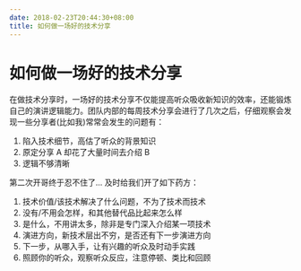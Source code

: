 ```yaml
---
date: 2018-02-23T20:44:30+08:00
title: 如何做一场好的技术分享
---
```


# 如何做一场好的技术分享

在做技术分享时，一场好的技术分享不仅能提高听众吸收新知识的效率，还能锻炼自己的演讲逻辑能力。团队内部的每周技术分享会进行了几次之后，仔细观察会发现一些分享者(比如我)常常会发生的问题有：
1. 陷入技术细节，高估了听众的背景知识
2. 原定分享 A 却花了大量时间去介绍 B
3. 逻辑不够清晰

第二次开哥终于忍不住了... 及时给我们开了如下药方：
1. 技术价值/该技术解决了什么问题，不为了技术而技术
2. 没有/不用会怎样，和其他替代品比起来怎么样
3. 是什么，不用讲太多，除非是专门深入介绍某一项技术
4. 演进方向，新技术层出不穷，是否还有下一步演进方向
5. 下一步，从哪入手，让有兴趣的听众及时动手实践
6. 照顾你的听众，观察听众反应，注意停顿、类比和回顾
